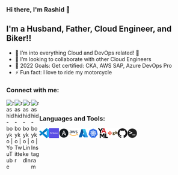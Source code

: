 ### Hi there, I'm Rashid 👋 

## I'm a Husband, Father, Cloud Engineer, and Biker!!

- 🌱 I’m into everything Cloud and DevOps related! 🤣
- 👯 I’m looking to collaborate with other Cloud Engineers
- 🥅 2022 Goals: Get certified: CKA, AWS SAP, Azure DevOps Pro
- ⚡ Fun fact: I love to ride my motorcycle

### Connect with me:

[<img align="left" alt="rashid-boyko | YouTube" width="22px" src="https://cdn.jsdelivr.net/npm/simple-icons@v3/icons/youtube.svg" />][youtube]
[<img align="left" alt="rashid-boyko | Twitter" width="22px" src="https://cdn.jsdelivr.net/npm/simple-icons@v3/icons/twitter.svg" />][twitter]
[<img align="left" alt="rashid-boyko | LinkedIn" width="22px" src="https://cdn.jsdelivr.net/npm/simple-icons@v3/icons/linkedin.svg" />][linkedin]
[<img align="left" alt="rashid-boyko | Instagram" width="22px" src="https://cdn.jsdelivr.net/npm/simple-icons@v3/icons/instagram.svg" />][instagram]

<br />

### Languages and Tools:

<img align="left" alt="Visual Studio Code" width="26px" src="https://raw.githubusercontent.com/github/explore/80688e429a7d4ef2fca1e82350fe8e3517d3494d/topics/visual-studio-code/visual-studio-code.png" />
<img align="left" alt="Terraform" width="26px" src="https://github.com/github/explore/blob/main/topics/terraform/terraform.png" />
<img align="left" alt="Ansible" width="26px" src="https://github.com/github/explore/blob/main/topics/ansible/ansible.png" />
<img align="left" alt="AWS" width="26px" src="https://github.com/github/explore/blob/main/topics/aws/aws.png" />
<img align="left" alt="Azure" width="26px" src="https://github.com/github/explore/blob/main/topics/azure/azure.png" />
<img align="left" alt="Kubernetes" width="26px" src="https://github.com/github/explore/blob/main/topics/kubernetes/kubernetes.png" />
<img align="left" alt="Yaml" width="26px" src="https://github.com/github/explore/blob/main/topics/yaml/yaml.png" />
<img align="left" alt="Git" width="26px" src="https://raw.githubusercontent.com/github/explore/80688e429a7d4ef2fca1e82350fe8e3517d3494d/topics/git/git.png" />
<img align="left" alt="GitHub" width="26px"src="https://raw.githubusercontent.com/github/explore/78df643247d429f6cc873026c0622819ad797942/topics/github/github.png" />
<img align="left" alt="Terminal" width="26px" src="https://raw.githubusercontent.com/github/explore/80688e429a7d4ef2fca1e82350fe8e3517d3494d/topics/terminal/terminal.png" />

[website]: https://rashidboyko.co.uk
[twitter]: https://twitter.com/rb12345678910
[youtube]: https://www.youtube.com/channel/UCfRxfvBScJf7fIoPBuZyqGQ/
[instagram]: https://www.instagram.com/rashid_boyko
[linkedin]: https://linkedin.com/in/rashid-boyko

